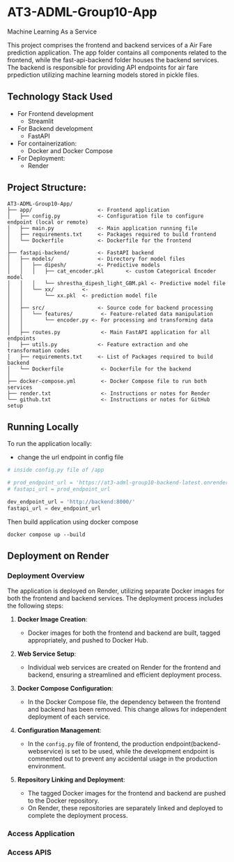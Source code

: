 # AT3-ADML-Group10-App
Machine Learning As a Service

This project comprises the frontend and backend services of a Air Fare prediction application. The app folder contains all components related to the frontend, while the fast-api-backend folder houses the backend services. The backend is responsible for providing API endpoints for air fare prpediction utilizing machine learning models stored in pickle files.

## Technology Stack Used
- For Frontend development
    - Streamlit 
- For Backend development
    - FastAPI
- For containerization:
    - Docker and Docker Compose
- For Deployment:
    - Render


## Project Structure:
```
AT3-ADML-Group10-App/
├── app/                     <- Frontend application
│   ├── config.py            <- Configuration file to configure endpoint (local or remote)
│   ├── main.py              <- Main application running file
│   ├── requirements.txt     <- Packages required to build frontend 
│   └── Dockerfile           <- Dockerfile for the frontend
│
├── fastapi-backend/         <- FastAPI backend
│   ├── models/              <- Directory for model files
│   │   ├── dipesh/          <- Predictive models
│   │   │   ├── cat_encoder.pkl       <- custom Categorical Encoder model
│   │   │   └── shrestha_dipesh_light_GBM.pkl <- Predictive model file
│   │   └── xx/         <- 
│   │       └── xx.pkl  <- prediction model file
│   │
│   ├── src/                 <- Source code for backend processing
│   │   └── features/         <- Feature-related data manipulation
│   │       └── encoder.py <- For processing and transforming data 
│   │
│   ├── routes.py             <- Main FastAPI application for all endpoints
│   ├── utils.py             <- Feature extraction and ohe transformation codes
│   ├── requirements.txt     <- List of Packages required to build backend
│   └── Dockerfile            <- Dockerfile for the backend
│
├── docker-compose.yml        <- Docker Compose file to run both services
├── render.txt                <- Instructions or notes for Render
└── github.txt                <- Instructions or notes for GitHub setup

```


## Running Locally
To run the application locally:
- change the url endpoint in config file 
``` python
# inside config.py file of /app

# prod_endpoint_url = 'https://at3-adml-group10-backend-latest.onrender.com/'
# fastapi_url = prod_endpoint_url

dev_endpoint_url = 'http://backend:8000/'
fastapi_url = dev_endpoint_url

```
Then build application using docker compose 
```docker
docker compose up --build
```
## Deployment on Render
### Deployment Overview

The application is deployed on Render, utilizing separate Docker images for both the frontend and backend services. The deployment process includes the following steps:

1. **Docker Image Creation**:
   - Docker images for both the frontend and backend are built, tagged appropriately, and pushed to Docker Hub.

2. **Web Service Setup**:
   - Individual web services are created on Render for the frontend and backend, ensuring a streamlined and efficient deployment process.

3. **Docker Compose Configuration**:
   - In the Docker Compose file, the dependency between the frontend and backend has been removed. This change allows for independent deployment of each service.

4. **Configuration Management**:
   - In the `config.py` file of frontend, the production endpoint(backend-webservice) is set to be used, while the development endpoint is commented out to prevent any accidental usage in the production environment.

5. **Repository Linking and Deployment**:
   - The tagged Docker images for the frontend and backend are pushed to the Docker repository. 
   - On Render, these repositories are separately linked and deployed to complete the deployment process.


### Access Application
<!-- URL: https://at2-adml-24996124-frontend-latest.onrender.com/ -->

### Access APIS
 <!-- URL: https://at2-adml-24996124-backend-latest.onrender.com/ -->